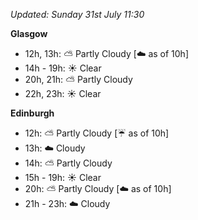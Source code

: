 *Updated: Sunday 31st July 11:30*

**Glasgow**

* 12h, 13h: :partly_sunny: Partly Cloudy [:cloud: as of 10h]
* 14h - 19h: :sunny: Clear
* 20h, 21h: :partly_sunny: Partly Cloudy
* 22h, 23h: :sunny: Clear

**Edinburgh**

* 12h: :partly_sunny: Partly Cloudy [:umbrella: as of 10h]
* 13h: :cloud: Cloudy
* 14h: :partly_sunny: Partly Cloudy
* 15h - 19h: :sunny: Clear
* 20h: :partly_sunny: Partly Cloudy [:cloud: as of 10h]
* 21h - 23h: :cloud: Cloudy
